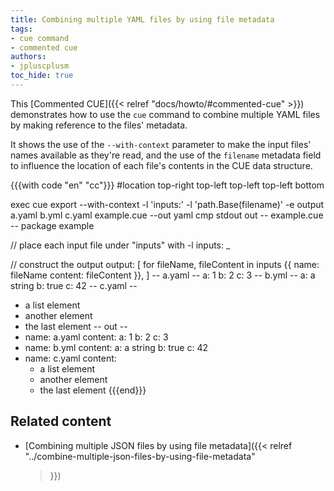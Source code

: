 ```yaml
---
title: Combining multiple YAML files by using file metadata
tags:
- cue command
- commented cue
authors:
- jpluscplusm
toc_hide: true
---
```


This [Commented CUE]({{< relref "docs/howto/#commented-cue" >}}) demonstrates
how to use the `cue` command to combine multiple YAML files by making reference
to the files' metadata.

It shows the use of the `--with-context` parameter to make the input files'
names available as they're read, and the use of the `filename` metadata field
to influence the location of each file's contents in the CUE data structure.

{{{with code "en" "cc"}}}
#location top-right top-left top-left top-left bottom

exec cue export --with-context -l 'inputs:' -l 'path.Base(filename)' -e output a.yaml b.yml c.yaml example.cue --out yaml
cmp stdout out
-- example.cue --
package example

// place each input file under "inputs" with -l
inputs: _

// construct the output
output: [
	for fileName, fileContent in inputs {{
		name:    fileName
		content: fileContent
	}},
]
-- a.yaml --
a: 1
b: 2
c: 3
-- b.yml --
a: a string
b: true
c: 42
-- c.yaml --
- a list element
- another element
- the last element
-- out --
- name: a.yaml
  content:
    a: 1
    b: 2
    c: 3
- name: b.yml
  content:
    a: a string
    b: true
    c: 42
- name: c.yaml
  content:
    - a list element
    - another element
    - the last element
{{{end}}}

## Related content

- [Combining multiple JSON files by using file metadata]({{< relref
    "../combine-multiple-json-files-by-using-file-metadata"
  >}})
